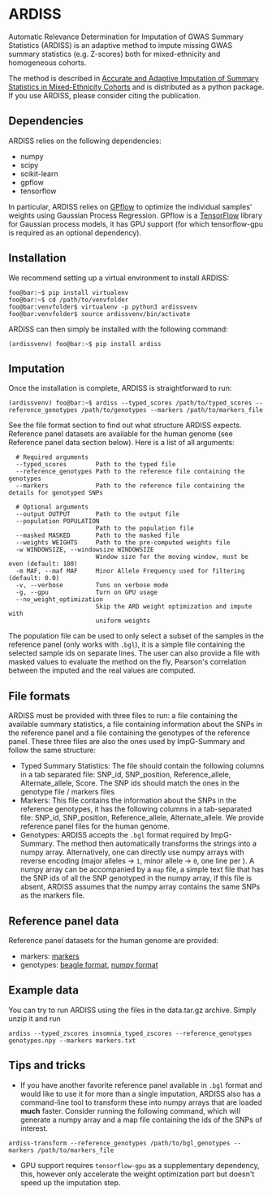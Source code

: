 # ARDISS

Automatic Relevance Determination for Imputation of GWAS Summary Statistics (ARDISS) is an adaptive method to impute
missing GWAS summary statistics (e.g. Z-scores) both for mixed-ethnicity and homogeneous cohorts.

The method is described in [Accurate and Adaptive Imputation of Summary Statistics in Mixed-Ethnicity Cohorts](https://test)
and is distributed as a python package. If you use ARDISS, please consider citing the publication.

## Dependencies

ARDISS relies on the following dependencies:
- numpy
- scipy
- scikit-learn
- gpflow
- tensorflow

In particular, ARDISS relies on [GPflow](https://github.com/GPflow/GPflow) to optimize the individual samples' weights
using Gaussian Process Regression. GPflow is a [TensorFlow](www.tensorflow.org) library for Gaussian process models, it has GPU support (for which tensorflow-gpu is required as an optional dependency).

## Installation

We recommend setting up a virtual environment to install ARDISS:
```console
foo@bar:~$ pip install virtualenv
foo@bar:~$ cd /path/to/venvfolder
foo@bar:venvfolder$ virtualenv -p python3 ardissvenv
foo@bar:venvfolder$ source ardissvenv/bin/activate
```

ARDISS can then simply be installed with the following command:

```console
(ardissvenv) foo@bar:~$ pip install ardiss
```

## Imputation
Once the installation is complete, ARDISS is straightforward to run:

```console
(ardissvenv) foo@bar:~$ ardiss --typed_scores /path/to/typed_scores --reference_genotypes /path/to/genotypes --markers /path/to/markers_file
```
See the file format section to find out what structure ARDISS expects. Reference panel datasets are available for the human genome (see Reference panel data section below). Here is a list of all arguments:
```console
  # Required arguments
  --typed_scores        Path to the typed file
  --reference_genotypes Path to the reference file containing the genotypes
  --markers             Path to the reference file containing the details for genotyped SNPs
  
  # Optional arguments
  --output OUTPUT       Path to the output file
  --population POPULATION
                        Path to the population file
  --masked MASKED       Path to the masked file
  --weights WEIGHTS     Path to the pre-computed weights file
  -w WINDOWSIZE, --windowsize WINDOWSIZE
                        Window size for the moving window, must be even (default: 100)
  -m MAF, --maf MAF     Minor Allele Frequency used for filtering (default: 0.0)
  -v, --verbose         Tuns on verbose mode
  -g, --gpu             Turn on GPU usage
  --no_weight_optimization
                        Skip the ARD weight optimization and impute with
                        uniform weights
```
The population file can be used to only select a subset of the samples in the reference panel (only works with `.bgl`), it is a simple file containing the selected sample ids on separate lines.
The user can also provide a file with masked values to evaluate the method on the fly, Pearson's correlation between the imputed and the real values are computed.

## File formats
ARDISS must be provided with three files to run: a file containing the available summary statistics, a file containing information about the SNPs in the reference panel and a file containing the genotypes of the reference panel. These three files are also the ones used by ImpG-Summary and follow the same structure:
- Typed Summary Statistics:
   The file should contain the following columns in a tab separated file: SNP_id, SNP_position, Reference_allele, Alternate_allele, Score. The SNP ids should match the ones in the genotype file / markers files
- Markers:
   This file contains the information about the SNPs in the reference genotypes, it has the following columns in a tab-separated file: SNP_id, SNP_position, Reference_allele, Alternate_allele. We provide reference panel files for the human genome.
- Genotypes:
   ARDISS accepts the `.bgl` format required by ImpG-Summary. The method then automatically transforms the strings into a numpy array. Alternatively, one can directly use numpy arrays with reverse encoding (major alleles -> `1`, minor allele -> `0`, one line per ). A numpy array can be accompanied by a `map` file, a simple text file that has the SNP ids of all the SNP genotyped in the numpy array, if this file is absent, ARDISS assumes that the numpy array contains the same SNPs as the markers file.
   
## Reference panel data
Reference panel datasets for the human genome are provided:
- markers: [markers]()
- genotypes: [beagle format](), [numpy format]()
   
## Example data
You can try to run ARDISS using the files in the data.tar.gz archive. Simply unzip it and run
```console
ardiss --typed_zscores insomnia_typed_zscores --reference_genotypes genotypes.npy --markers markers.txt
```

## Tips and tricks
- If you have another favorite reference panel available in `.bgl` format and would like to use it for more than a single imputation, ARDISS also has a command-line tool to transform these into numpy arrays that are loaded **much** faster. Consider running the following command, which will generate a numpy array and a map file containing the ids of the SNPs of interest.
```console
ardiss-transform --reference_genotypes /path/to/bgl_genotypes --markers /path/to/markers_file
```
- GPU support requires `tensorflow-gpu` as a supplementary dependency, this, however only accelerate the weight optimization part but doesn't speed up the imputation step.

